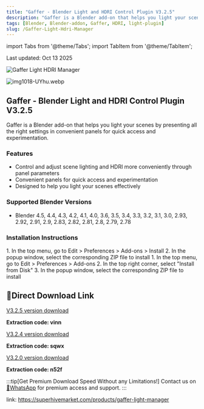 ```yaml
---
title: "Gaffer - Blender Light and HDRI Control Plugin V3.2.5"
description: "Gaffer is a Blender add-on that helps you light your scenes by presenting all the right settings in convenient panels for quick access and experimentation."
tags: [Blender, Blender-addon, Gaffer, HDRI, light-plugin]
slug: /Gaffer-Light-Hdri-Manager
---
```


import Tabs from '@theme/Tabs';
import TabItem from '@theme/TabItem';

Last updated: Oct 13 2025

![Gaffer Light HDRI Manager](https://www.gfxcamp.com/wp-content/uploads/2023/10/Gaffer-Light-Hdri-Manager.jpg)

![img1018-UYhu.webp](https://list.ucards.store/d/img/img1018-UYhu.webp)

## Gaffer - Blender Light and HDRI Control Plugin V3.2.5

Gaffer is a Blender add-on that helps you light your scenes by presenting all the right settings in convenient panels for quick access and experimentation.

### Features

- Control and adjust scene lighting and HDRI more conveniently through panel parameters
- Convenient panels for quick access and experimentation
- Designed to help you light your scenes effectively

### Supported Blender Versions

- Blender 4.5, 4.4, 4.3, 4.2, 4.1, 4.0, 3.6, 3.5, 3.4, 3.3, 3.2, 3.1, 3.0, 2.93, 2.92, 2.91, 2.9, 2.83, 2.82, 2.81, 2.8, 2.79, 2.78

### Installation Instructions

<Tabs>
<TabItem value="blender4" label="Blender 4.x or Lower" default>
1. In the top menu, go to Edit > Preferences > Add-ons > Install
2. In the popup window, select the corresponding ZIP file to install
</TabItem>
<TabItem value="blender41" label="Blender 4.1 or Higher">
1. In the top menu, go to Edit > Preferences > Add-ons
2. In the top right corner, select "Install from Disk"
3. In the popup window, select the corresponding ZIP file to install
</TabItem>
</Tabs>

## 🚀Direct Download Link

[V3.2.5 version download](https://pan.baidu.com/s/10feNgg8YbKyHgESU0AV11A?pwd=vinn)

**Extraction code: vinn**

[V3.2.4 version download](https://pan.baidu.com/s/1pbvLwM68sbPDB5_AFaS5rw?pwd=sqwx)

**Extraction code: sqwx**

[V3.2.0 version download](https://pan.baidu.com/s/1X0Wz-Z5i5_7VYecWZ4xUkQ?pwd=n52f)

**Extraction code: n52f**

:::tip[Get Premium Download Speed Without any Limitations!]
Contact us on [💬WhatsApp](https://wa.me/+8613237610083) for premium  access and support.
:::

link: https://superhivemarket.com/products/gaffer-light-manager